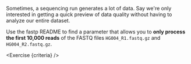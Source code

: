 <script>
// Solution:
//    fastp --in1 HG004_R1.fastq.gz --in2 HG004_R2.fastq.gz --reads_to_process 10000

import Link from "$components/Link.svelte";
import Exercise from "$components/Exercise.svelte";

let criteria = [
{
	name: "You ran <code>fastp</code> on only the first 10,000 reads",
	checks: [{
		type: "file",
		path: "fastp.json",
		action: "contents",
		commandExpected: "echo 20000",
		commandObserved: "jq '.summary.before_filtering.total_reads' fastp.json"
	}]
}];
</script>

Sometimes, a sequencing run generates a lot of data. Say we're only interested in getting a quick preview of data quality without having to analyze our entire dataset.

Use the <Link href="https://github.com/OpenGene/fastp/tree/v0.20.1#all-options">fastp README</Link> to find a parameter that allows you to **only process the first 10,000 reads** of the FASTQ files `HG004_R1.fastq.gz` and `HG004_R2.fastq.gz`.

<Exercise {criteria} />
